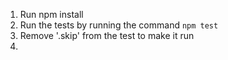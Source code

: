 1. Run npm install
2. Run the tests by running the command `npm test`
3. Remove '.skip' from the test to make it run
3. 